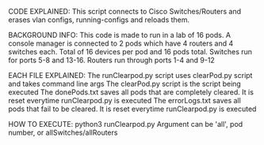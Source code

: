 
CODE EXPLAINED:
	This script connects to Cisco Switches/Routers and erases vlan configs, running-configs and reloads them.

BACKGROUND INFO:
	This code is made to run in a lab of 16 pods. 
	A console manager is connected to 2 pods which have 4 routers and 4 switches each. 
	Total of 16 devices per pod and 16 pods total.
	Switches run for ports 5-8 and 13-16. Routers run through ports 1-4 and 9-12

EACH FILE EXPLAINED:
	The runClearpod.py script uses clearPod.py script and takes command line args
	The clearPod.py script is the script being executed 
	The donePods.txt saves all pods that are completely cleared. It is reset everytime runClearpod.py is executed 
	The errorLogs.txt saves all pods that fail to be cleared. It is reset everytime runClearpod.py is executed

HOW TO EXECUTE: 
	python3 runClearpod.py <arg> 
	Argument can be 'all', pod number, or allSwitches/allRouters

